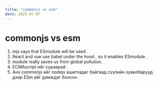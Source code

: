 ```yaml
---
title: "commonjs vs esm"
date: 2025-07-07
---
```


# commonjs vs esm

1. mjs says that ESmodule will be used .
2. React and vue use babel under the hood , so it enables ESmodule .
3. module really saves us from global pollution.
4. ECMAscript ийг сураарай .
5. Анх commonjs ийг nodejs ашигладаг байгаад сүүлийн хувилбарууд дээр ESm ийг дэмждэг болсон .
